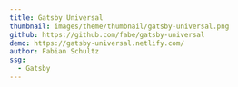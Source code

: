 ```yaml
---
title: Gatsby Universal
thumbnail: images/theme/thumbnail/gatsby-universal.png
github: https://github.com/fabe/gatsby-universal
demo: https://gatsby-universal.netlify.com/
author: Fabian Schultz
ssg:
  - Gatsby
---
```

